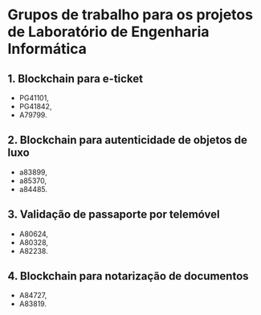 # Grupos de trabalho para os projetos de Laboratório de Engenharia Informática


## 1. Blockchain para e-ticket

+ PG41101,
+ PG41842,
+ A79799.


## 2. Blockchain para autenticidade de objetos de luxo

+ a83899,
+ a85370,
+ a84485.


## 3. Validação de passaporte por telemóvel

+ A80624, 
+ A80328,
+ A82238.


## 4. Blockchain para notarização de documentos

+ A84727,
+ A83819.

